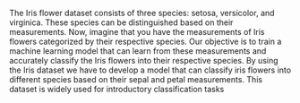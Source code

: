 The Iris flower dataset consists of three species: setosa, versicolor, and virginica. These species can be distinguished based on their measurements. Now, imagine that you have the measurements of Iris flowers categorized by their respective species. Our objective is to train a machine learning model that can learn from these measurements and accurately classify the Iris flowers into their respective species.
By using the Iris dataset we have to develop a model that can classify iris flowers into different species based on their sepal and petal measurements. This dataset is widely used for introductory classification tasks
